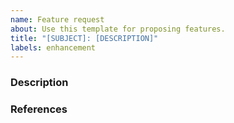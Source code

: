 ```yaml
---
name: Feature request
about: Use this template for proposing features.
title: "[SUBJECT]: [DESCRIPTION]"
labels: enhancement
---
```


<!-- Please answer these questions before submitting your issue. Thanks! -->

### Description

<!--
What is the current status of the proposed feature? E.g. “Currently, it’s hard to do X with botapi”.
What is the proposed solution? E.g. “I propose adding helper Y that does X”.
-->

### References

<!--
List any links that may be useful. E.g. docs from https://core.telegram.org.
-->
